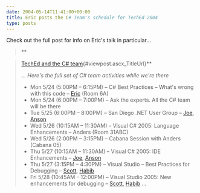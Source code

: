 ```yaml
---
date: 2004-05-14T11:41:00+00:00
title: Eric posts the C# Team's schedule for TechEd 2004
type: posts
---
```

Check out the full post for info on Eric's talk in particular...

> **

> [TechEd and the C# team](https://blogs.msdn.com/ericgu/archive/2004/05/13/131520.aspx){#viewpost.ascx_TitleUrl}**
>
> _... Here's the full set of C# team activities while we're there_
>
>   * Mon 5/24 (5:00PM – 6:15PM) – C# Best Practices – What's wrong with this code – [Eric](https://blogs.msdn.com/ericgu) (Room 6A)
>   * Mon 5/24 (6:00PM – 7:00PM) – Ask the experts. All the C# team will be there
>   * Tue  5/25 (6:00PM – 8:00PM) – San Diego .NET User Group – [Joe](https://blogs.msdn.com/joen), [Anson](https://blogs.msdn.com/ansonh)
>   * Wed 5/26 (10:15AM – 11:30AM) – Visual C# 2005: Language Enhancements – Anders (Room 31ABC)
>   * Wed 5/26 (2:00PM – 3:15PM) – Cabana Session with Anders (Cabana 05)
>   * Thu   5/27 (10:15AM – 11:30AM) – Visual C# 2005: IDE Enhancements – [Joe](https://blogs.msdn.com/joen), [Anson](https://blogs.msdn.com/ansonh)
>   * Thu   5/27 (3:15PM – 4:30PM) – Visual Studio – Best Practices for Debugging – [Scott](https://blogs.msdn.com/scottno), [Habib](https://blogs.msdn.com/habibh)
>   * Fri    5/28 (10:45AM – 12:00PM) – Visual Studio 2005: New enhancements for debugging – [Scott](https://blogs.msdn.com/scottno), [Habib](https://blogs.msdn.com/habibh) ...
